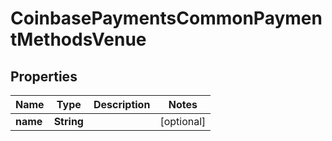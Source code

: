 
# CoinbasePaymentsCommonPaymentMethodsVenue

## Properties
Name | Type | Description | Notes
------------ | ------------- | ------------- | -------------
**name** | **String** |  |  [optional]



